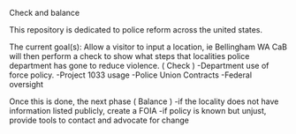 Check and balance

This repository is dedicated to police reform across the united states.

The current goal(s):
Allow a visitor to input a location, ie Bellingham WA
CaB will then perform a check to show what steps that localities police department has gone to reduce violence. ( Check )
-Department use of force policy.
-Project 1033 usage
-Police Union Contracts
-Federal oversight

Once this is done, the next phase ( Balance )
-if the locality does not have information listed publicly, create a FOIA
-if policy is known but unjust, provide tools to contact and advocate for change



